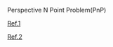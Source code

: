 Perspective N Point Problem(PnP)

[Ref.1](http://iplimage.com/blog/p3p-perspective-point-overview/)

[Ref.2](http://homepages.inf.ed.ac.uk/rbf/CVonline/LOCAL_COPIES/MARBLE/high/pia/solving.htm)
